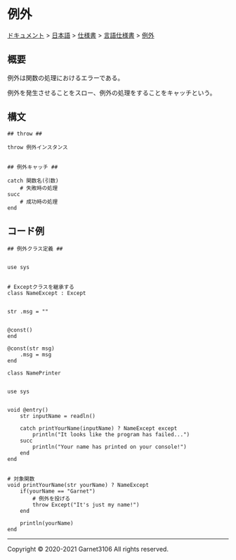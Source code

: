 # 例外

[ドキュメント](../../../../index.md) > [日本語](../../../index.md) > [仕様書](../../index.md) > [言語仕様書](../index.md) > [例外](./index.md)

## 概要

例外は関数の処理におけるエラーである。

例外を発生させることをスロー、例外の処理をすることをキャッチという。

## 構文

```
## throw ##

throw 例外インスタンス


## 例外キャッチ ##

catch 関数名(引数)
    # 失敗時の処理
succ
    # 成功時の処理
end
```

## コード例

```
## 例外クラス定義 ##


use sys


# Exceptクラスを継承する
class NameExcept : Except


str .msg = ""


@const()
end

@const(str msg)
    .msg = msg
end
```

```
class NamePrinter


use sys


void @entry()
    str inputName = readln()

    catch printYourName(inputName) ? NameExcept except
        println("It looks like the program has failed...")
    succ
        println("Your name has printed on your console!")
    end
end


# 対象関数
void printYourName(str yourName) ? NameExcept
    if(yourName == "Garnet")
        # 例外を投げる
        throw Except("It's just my name!")
    end

    println(yourName)
end
```

---

Copyright © 2020-2021 Garnet3106 All rights reserved.
